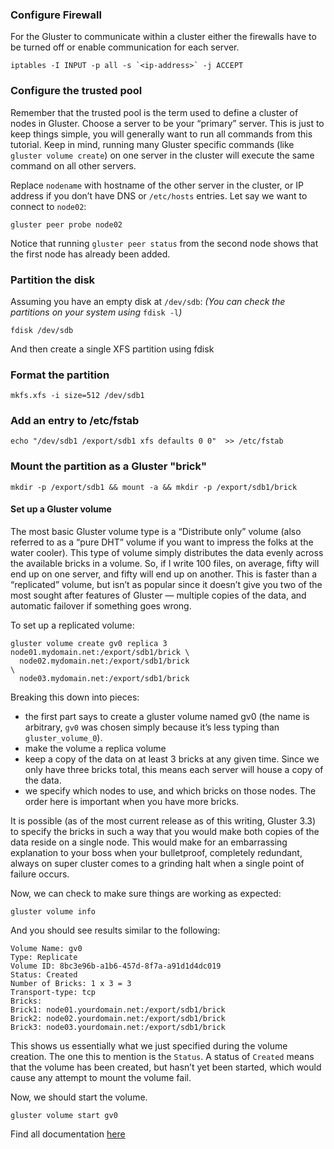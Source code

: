 ### Configure Firewall

For the Gluster to communicate within a cluster either the firewalls
have to be turned off or enable communication for each server.

```{ .console .no-copy }
iptables -I INPUT -p all -s `<ip-address>` -j ACCEPT
```

### Configure the trusted pool

Remember that the trusted pool is the term used to define a cluster of
nodes in Gluster. Choose a server to be your “primary” server. This is
just to keep things simple, you will generally want to run all commands
from this tutorial. Keep in mind, running many Gluster specific commands
(like `gluster volume create`) on one server in the cluster will
execute the same command on all other servers.

Replace `nodename` with hostname of the other server in the cluster,
or IP address if you don’t have DNS or `/etc/hosts` entries.
Let say we want to connect to `node02`:

```console
gluster peer probe node02
```

Notice that running `gluster peer status` from the second node shows
that the first node has already been added.

### Partition the disk

Assuming you have an empty disk at `/dev/sdb`: _(You can check the partitions on your system using_ `fdisk -l`_)_

```console
fdisk /dev/sdb
```

And then create a single XFS partition using fdisk

### Format the partition

```console
mkfs.xfs -i size=512 /dev/sdb1
```

### Add an entry to /etc/fstab

```console
echo "/dev/sdb1 /export/sdb1 xfs defaults 0 0"  >> /etc/fstab
```

### Mount the partition as a Gluster "brick"

```console
mkdir -p /export/sdb1 && mount -a && mkdir -p /export/sdb1/brick
```

#### Set up a Gluster volume

The most basic Gluster volume type is a “Distribute only” volume (also
referred to as a “pure DHT” volume if you want to impress the folks at
the water cooler). This type of volume simply distributes the data
evenly across the available bricks in a volume. So, if I write 100
files, on average, fifty will end up on one server, and fifty will end
up on another. This is faster than a “replicated” volume, but isn’t as
popular since it doesn’t give you two of the most sought after features
of Gluster — multiple copies of the data, and automatic failover if
something goes wrong.

To set up a replicated volume:

```console
gluster volume create gv0 replica 3 node01.mydomain.net:/export/sdb1/brick \
  node02.mydomain.net:/export/sdb1/brick                                   \
  node03.mydomain.net:/export/sdb1/brick
```

Breaking this down into pieces:

- the first part says to create a gluster volume named gv0
  (the name is arbitrary, `gv0` was chosen simply because
  it’s less typing than `gluster_volume_0`).
- make the volume a replica volume
- keep a copy of the data on at least 3 bricks at any given time.
  Since we only have three bricks total, this
  means each server will house a copy of the data.
- we specify which nodes to use, and which bricks on those nodes. The order here is
  important when you have more bricks.

It is possible (as of the most current release as of this writing, Gluster 3.3)
to specify the bricks in such a way that you would make both copies of the data reside on a
single node. This would make for an embarrassing explanation to your
boss when your bulletproof, completely redundant, always on super
cluster comes to a grinding halt when a single point of failure occurs.

Now, we can check to make sure things are working as expected:

```console
gluster volume info
```

And you should see results similar to the following:

```{ .text .no-copy }
Volume Name: gv0
Type: Replicate
Volume ID: 8bc3e96b-a1b6-457d-8f7a-a91d1d4dc019
Status: Created
Number of Bricks: 1 x 3 = 3
Transport-type: tcp
Bricks:
Brick1: node01.yourdomain.net:/export/sdb1/brick
Brick2: node02.yourdomain.net:/export/sdb1/brick
Brick3: node03.yourdomain.net:/export/sdb1/brick
```

This shows us essentially what we just specified during the volume
creation. The one this to mention is the `Status`. A status of `Created`
means that the volume has been created, but hasn’t yet been started,
which would cause any attempt to mount the volume fail.

Now, we should start the volume.

```console
gluster volume start gv0
```

Find all documentation [here](../index.md)
